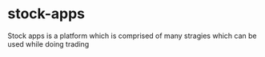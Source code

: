 # stock-apps

Stock apps is a platform which is comprised of many stragies which can be used while doing trading 
